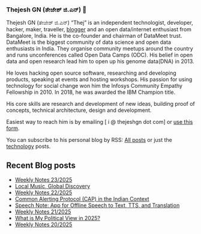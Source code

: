 ### Thejesh GN (ತೇಜೇಶ್ ಜಿ.ಎನ್) 👋

Thejesh GN (ತೇಜೇಶ್ ಜಿ.ಎನ್) “Thej” is an independent technologist, developer, hacker, maker, traveller, [blogger](https://thejeshgn.com/) and an open data/internet enthusiast from Bangalore, India. He is the co-founder and chairman of DataMeet trust. DataMeet is the biggest community of data science and open data enthusiasts in India. They organise community meetups around the country and runs unconferences called Open Data Camps (ODC). His belief in open data and open research lead him to open up his genome data(DNA) in 2013.

He loves hacking open source software, researching and developing products, speaking at events and hosting workshops. His passion for using technology for social change won him the Infosys Community Empathy Fellowship in 2010. In 2018, he was awarded the IBM Champion title.

His core skills are research and development of new ideas, building proof of concepts, technical architecture, design and development.

Easiest way to reach him is by emailing [ i @ thejeshgn dot com] or [use this form](https://thejeshgn.com/contact/).

You can subscribe to his personal blog by RSS: [All posts](https://feeds.thejeshgn.com/thejeshgn) or just the [technology](https://feeds.thejeshgn.com/technology) posts.

## Recent Blog posts
<!-- BLOG-POST-LIST:START -->
- [Weekly Notes 23/2025](https://thejeshgn.com/2025/06/06/weekly-notes-23-2025/)
- [Local Music, Global Discovery](https://thejeshgn.com/2025/06/03/local-music-global-discovery/)
- [Weekly Notes 22/2025](https://thejeshgn.com/2025/05/30/weekly-notes-22-2025/)
- [Common Alerting Protocol &lpar;CAP&rpar; in the Indian Context](https://thejeshgn.com/2025/05/28/common-alerting-protocol-cap-in-the-indian-context/)
- [Speech Note: App for Offline Speech to Text, TTS, and Translation](https://thejeshgn.com/2025/05/26/speech-note-app-for-offline-speech-to-text-tts-and-translation/)
- [Weekly Notes 21/2025](https://thejeshgn.com/2025/05/23/weekly-notes-21-2025/)
- [What is My Political View in 2025?](https://thejeshgn.com/2025/05/22/what-is-my-political-view-in-2025/)
- [Weekly Notes 20/2025](https://thejeshgn.com/2025/05/16/weekly-notes-20-2025/)
<!-- BLOG-POST-LIST:END -->
